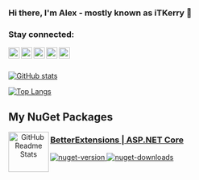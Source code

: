 ### Hi there, I'm Alex - mostly known as iTKerry 👋

### Stay connected:

[<img align="left" alt="StackOverflow" width="22px" src="https://cdn.jsdelivr.net/npm/simple-icons@v3/icons/stackoverflow.svg" />][stackoverflow]
[<img align="left" alt="YouTube" width="22px" src="https://cdn.jsdelivr.net/npm/simple-icons@v3/icons/youtube.svg" />][youtube]
[<img align="left" alt="Twitter" width="22px" src="https://cdn.jsdelivr.net/npm/simple-icons@v3/icons/twitter.svg" />][twitter]
[<img align="left" alt="LinkedIn" width="22px" src="https://cdn.jsdelivr.net/npm/simple-icons@v3/icons/linkedin.svg" />][linkedin]
[<img align="left" alt="Instagram" width="22px" src="https://cdn.jsdelivr.net/npm/simple-icons@v3/icons/instagram.svg" />][instagram]

<br />
<br />

[![GitHub stats](https://github-readme-stats.vercel.app/api?username=itkerry&show_icons=true&include_all_commits=true&hide_border=true)](https://github.com/iTKerry)

[![Top Langs](https://github-readme-stats.vercel.app/api/top-langs/?username=itkerry&layout=compact&hide_border=true)](https://github.com/iTKerry)

## My NuGet Packages
<p align="center">
    <img width="80px" src="https://github.com/itkerry/better-extensions-aspnet/raw/master/icon.png" align="left" alt="GitHub Readme Stats" />
    <a href="https://github.com/iTKerry/better-extensions-aspnet">
        <h3 align="left">BetterExtensions | ASP.NET Core</h3>
    </a>
</p>
<p align="left">
    <a href="https://www.nuget.org/packages/BetterExtensions.AspNet/">
        <img alt="nuget-version" src="https://img.shields.io/nuget/v/BetterExtensions.AspNet.svg" />
    </a>
    <a href="https://www.nuget.org/packages/BetterExtensions.AspNet/">
        <img alt="nuget-downloads" src="https://img.shields.io/nuget/dt/BetterExtensions.AspNet.svg" />
    </a>
</p>

[twitter]: https://twitter.com/iTKerry_
[youtube]: https://www.youtube.com/channel/UC6e15MO-hrUVVOSOYnbe7Qw
[instagram]: https://www.instagram.com/itkerry_
[linkedin]: https://www.linkedin.com/in/alex-katrynets
[stackoverflow]: https://stackoverflow.com/users/7330025/itkerry?tab=profile
